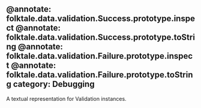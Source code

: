 @annotate: folktale.data.validation.Success.prototype.inspect
@annotate: folktale.data.validation.Success.prototype.toString
@annotate: folktale.data.validation.Failure.prototype.inspect
@annotate: folktale.data.validation.Failure.prototype.toString
category: Debugging
---

A textual representation for Validation instances.
